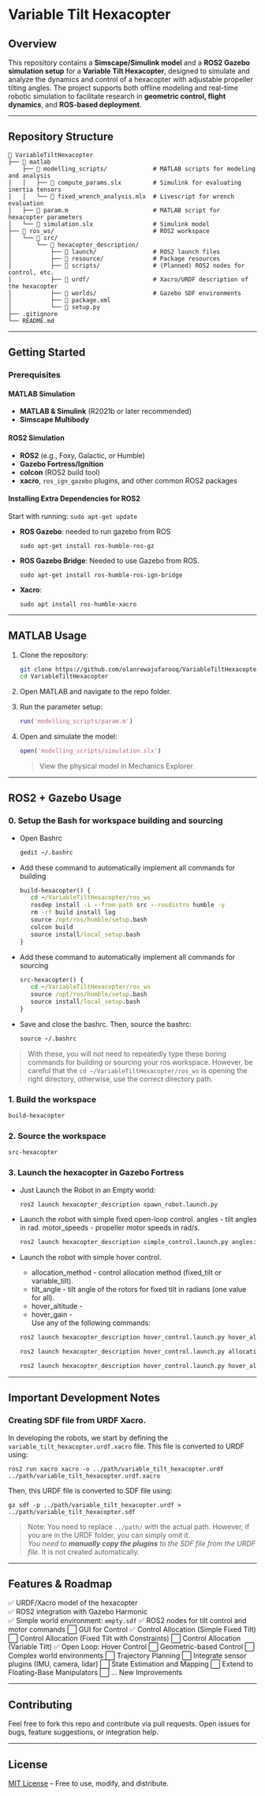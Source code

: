 # Variable Tilt Hexacopter

## Overview

This repository contains a **Simscape/Simulink model** and a **ROS2 Gazebo simulation setup** for a **Variable Tilt Hexacopter**, designed to simulate and analyze the dynamics and control of a hexacopter with adjustable propeller tilting angles. The project supports both offline modeling and real-time robotic simulation to facilitate research in **geometric control, flight dynamics**, and **ROS-based deployment**.

---

## Repository Structure

```plaintext
📂 VariableTiltHexacopter
├── 📁 matlab
    ├── 📁 modelling_scripts/             # MATLAB scripts for modeling and analysis
│   │   ├── 📄 compute_params.slx         # Simulink for evaluating inertia tensors
│   │   └── 📄 fixed_wrench_analysis.mlx  # Livescript for wrench evaluation
│   ├── 📄 param.m                        # MATLAB script for hexacopter parameters
│   └── 📄 simulation.slx                 # Simulink model
├── 📁 ros_ws/                            # ROS2 workspace
│   └── 📁 src/
│       └── 📁 hexacopter_description/
│           ├── 📁 launch/                # ROS2 launch files
│           ├── 📁 resource/              # Package resources
│           ├── 📁 scripts/               # (Planned) ROS2 nodes for control, etc.
│           ├── 📁 urdf/                  # Xacro/URDF description of the hexacopter
│           ├── 📁 worlds/                # Gazebo SDF environments
│           ├── 📄 package.xml
│           └── 📄 setup.py
├── .gitignore
└── README.md
```

---

## Getting Started

### Prerequisites

#### MATLAB Simulation
- **MATLAB & Simulink** (R2021b or later recommended)
- **Simscape Multibody**

#### ROS2 Simulation
- **ROS2** (e.g., Foxy, Galactic, or Humble)
- **Gazebo Fortress/Ignition**
- **colcon** (ROS2 build tool)
- **xacro**, `ros_ign_gazebo` plugins, and other common ROS2 packages

#### Installing Extra Dependencies for ROS2

Start with running: ` sudo apt-get update `

- **ROS Gazebo**: needed to run gazebo from ROS
   ```
   sudo apt-get install ros-humble-ros-gz
   ```
- **ROS Gazebo Bridge**: Needed to use Gazebo from ROS.  
   ```
   sudo apt-get install ros-humble-ros-ign-bridge
   ```
- **Xacro**:    
   ```
   sudo apt install ros-humble-xacro
   ```


---

## MATLAB Usage

1. Clone the repository:
   ```bash
   git clone https://github.com/olanrewajufarooq/VariableTiltHexacopter.git
   cd VariableTiltHexacopter
   ```

2. Open MATLAB and navigate to the repo folder.

3. Run the parameter setup:
   ```matlab
   run('modelling_scripts/param.m')
   ```

4. Open and simulate the model:
   ```matlab
   open('modelling_scripts/simulation.slx')
   ```

   > View the physical model in Mechanics Explorer.

---

## ROS2 + Gazebo Usage

### 0. Setup the Bash for workspace building and sourcing
- Open Bashrc
   ```cmd
   gedit ~/.bashrc
   ```
- Add these command to automatically implement all commands for building
   ```cmd
   build-hexacopter() {
      cd ~/VariableTiltHexacopter/ros_ws
      rosdep install -i --from-path src --rosdistro humble -y
      rm -rf build install log
      source /opt/ros/humble/setup.bash
      colcon build
      source install/local_setup.bash
   }
   ```

- Add these command to automatically implement all commands for sourcing
   ```cmd
   src-hexacopter() {
      cd ~/VariableTiltHexacopter/ros_ws
      source /opt/ros/humble/setup.bash
      source install/local_setup.bash
   }
   ```
- Save and close the bashrc. Then, source the bashrc:
   ```cmd
   source ~/.bashrc
   ```

 > With these, you will not need to repeatedly type these boring commands for building or sourcing your ros workspace. However, be careful that the `cd ~/VariableTiltHexacopter/ros_ws` is opening the right directory, otherwise, use the correct directory path.

### 1. Build the workspace
```bash
build-hexacopter
```

### 2. Source the workspace
```bash
src-hexacopter
```

### 3. Launch the hexacopter in Gazebo Fortress

- Just Launch the Robot in an Empty world:
   ```bash
   ros2 launch hexacopter_description spawn_robot.launch.py
   ```

- Launch the robot with simple fixed open-loop control. angles - tilt angles in rad. motor_speeds - propeller motor speeds in rad/s.
   ```bash
   ros2 launch hexacopter_description simple_control.launch.py angles:="[0.0, 0.0, 0.0, 0.0, 0.0, 0.0]" motor_speeds:="[800.0, 800.0, 800.0, 800.0, 800.0, 800.0]"
   ```

- Launch the robot with simple hover control.  
   - allocation_method - control allocation method (fixed_tilt or variable_tilt).  
   - tilt_angle - tilt angle of the rotors for fixed tilt in radians (one value for all).  
   - hover_altitude -  
   - hover_gain -  
   Use any of the following commands:
   ```bash
   ros2 launch hexacopter_description hover_control.launch.py hover_altitude:=5.0 hover_gain:=12.0
   ```
   ```bash
   ros2 launch hexacopter_description hover_control.launch.py allocation_method:="fixed_tilt" tilt_angle:="0.52"
   ```
   ```bash
   ros2 launch hexacopter_description hover_control.launch.py hover_altitude:=5.0 hover_gain:=12.0 allocation_method:="fixed_tilt" tilt_angle:="0.52"
   ```


---

## Important Development Notes

### Creating SDF file from URDF Xacro.
In developing the robots, we start by defining the ```variable_tilt_hexacopter.urdf.xacro``` file. This file is converted to URDF using:
```
ros2 run xacro xacro -o ../path/variable_tilt_hexacopter.urdf ../path/variable_tilt_hexacopter.urdf.xacro
```

Then, this URDF file is converted to SDF file using:
```
gz sdf -p ../path/variable_tilt_hexacopter.urdf > ../path/variable_tilt_hexacopter.sdf
```

> Note: You need to replace ```../path/``` with the actual path. However, if you are in the URDF folder, you can simply omit it.  
> *You need to **manually copy the plugins** to the SDF file from the URDF file.* It is not created automatically.

---

## Features & Roadmap

✅ URDF/Xacro model of the hexacopter  
✅ ROS2 integration with Gazebo Harmonic  
✅ Simple world environment: `empty.sdf`
✅ ROS2 nodes for tilt control and motor commands
⬜ GUI for Control
✅ Control Allocation (Simple Fixed Tilt)
⬜ Control Allocation (Fixed Tilt with Constraints)
⬜ Control Allocation (Variable Tilt)
✅ Open Loop: Hover Control
⬜ Geometric-based Control
⬜ Complex world environments
⬜ Trajectory Planning
⬜ Integrate sensor plugins (IMU, camera, lidar)
⬜ State Estimation and Mapping
⬜ Extend to Floating-Base Manipulators
⬜ ... New Improvements

---

## Contributing

Feel free to fork this repo and contribute via pull requests. Open issues for bugs, feature suggestions, or integration help.

---

## License

[MIT License](LICENSE) – Free to use, modify, and distribute.

